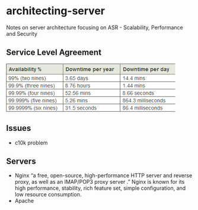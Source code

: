 # architecting-server
Notes on server architecture focusing on ASR - Scalability, Performance and Security


## Service Level Agreement
 ![SLA chart](./resources/SLA%20chart.png)
## Issues
* c10k problem

## Servers
 * Nginx
    “a free, open-source, high-performance HTTP server and reverse proxy, as well as an IMAP/POP3 proxy server .” Nginx is known for its high performance, stability,
    rich feature set, simple configuration, and low resource consumption.
 * Apache


